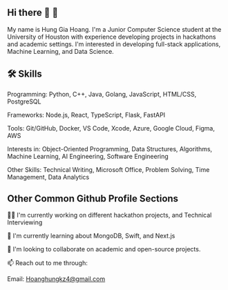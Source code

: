 ## Hi there 👋 🚀 

<!--
**HungH206/HungH206** is a ✨ _special_ ✨ repository because its `README.md` (this file) appears on your GitHub profile.
-->

My name is Hung Gia Hoang. I'm a Junior Computer Science student at the University of Houston with experience developing projects in hackathons and academic settings. I'm interested in developing full-stack applications, Machine Learning, and Data Science.

## 🛠 Skills
Programming: Python, C++, Java, Golang, JavaScript, HTML/CSS, PostgreSQL

Frameworks: Node.js, React, TypeScript, Flask, FastAPI

Tools: Git/GitHub, Docker, VS Code, Xcode, Azure, Google Cloud, Figma, AWS

Interests in: Object-Oriented Programming, Data Structures, Algorithms, Machine Learning, AI Engineering, Software Engineering

Other Skills: Technical Writing, Microsoft Office, Problem Solving, Time Management, Data Analytics


## Other Common Github Profile Sections
🧑‍💻 I'm currently working on different hackathon projects, and Technical Interviewing 

🧠 I'm currently learning about MongoDB, Swift, and Next.js

🤝 I'm looking to collaborate on academic and open-source projects.

📫 Reach out to me through:

Email: Hoanghungkz4@gmail.com 
